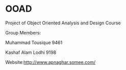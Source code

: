 # OOAD
Project of Object Oriented Analysis and Design Course

Group Members:

Muhammad Tousique 9461

Kashaf Alam Lodhi 9198

Website:http://www.apnaghar.somee.com/
